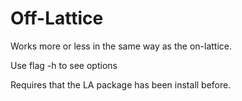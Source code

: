 Off-Lattice
==

Works more or less in the same way as the on-lattice.

Use flag -h to see options

Requires that the LA package has been install before.



